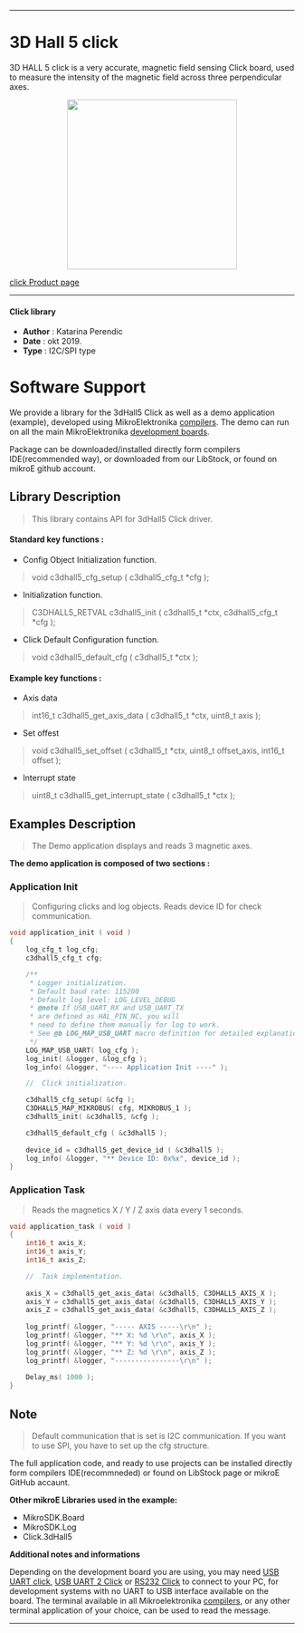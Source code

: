 
 

---
# 3D Hall 5 click

3D HALL 5 click is a very accurate, magnetic field sensing Click board, used to measure the intensity of the magnetic field across three perpendicular axes.

<p align="center">
  <img src="https://download.mikroe.com/images/click_for_ide/3dhall5_click.png" height=300px>
</p>


[click Product page](https://www.mikroe.com/3d-hall-5-click)

---

#### Click library 

- **Author**        : Katarina Perendic
- **Date**          : okt 2019.
- **Type**          : I2C/SPI type


# Software Support

We provide a library for the 3dHall5 Click 
as well as a demo application (example), developed using MikroElektronika 
[compilers](https://shop.mikroe.com/compilers). 
The demo can run on all the main MikroElektronika [development boards](https://shop.mikroe.com/development-boards).

Package can be downloaded/installed directly form compilers IDE(recommended way), or downloaded from our LibStock, or found on mikroE github account. 

## Library Description

> This library contains API for 3dHall5 Click driver.

#### Standard key functions :

- Config Object Initialization function.
> void c3dhall5_cfg_setup ( c3dhall5_cfg_t *cfg ); 
 
- Initialization function.
> C3DHALL5_RETVAL c3dhall5_init ( c3dhall5_t *ctx, c3dhall5_cfg_t *cfg );

- Click Default Configuration function.
> void c3dhall5_default_cfg ( c3dhall5_t *ctx );


#### Example key functions :

- Axis data
> int16_t c3dhall5_get_axis_data ( c3dhall5_t *ctx, uint8_t axis );
 
- Set offest
> void c3dhall5_set_offset ( c3dhall5_t *ctx, uint8_t offset_axis, int16_t offset );

- Interrupt state
> uint8_t c3dhall5_get_interrupt_state ( c3dhall5_t *ctx );

## Examples Description

>  The Demo application displays and reads 3 magnetic axes.

**The demo application is composed of two sections :**

### Application Init 

> Configuring clicks and log objects. 
> Reads device ID for check communication.

```c
void application_init ( void )
{
    log_cfg_t log_cfg;
    c3dhall5_cfg_t cfg;

    /** 
     * Logger initialization.
     * Default baud rate: 115200
     * Default log level: LOG_LEVEL_DEBUG
     * @note If USB_UART_RX and USB_UART_TX 
     * are defined as HAL_PIN_NC, you will 
     * need to define them manually for log to work. 
     * See @b LOG_MAP_USB_UART macro definition for detailed explanation.
     */
    LOG_MAP_USB_UART( log_cfg );
    log_init( &logger, &log_cfg );
    log_info( &logger, "---- Application Init ----" );

    //  Click initialization.

    c3dhall5_cfg_setup( &cfg );
    C3DHALL5_MAP_MIKROBUS( cfg, MIKROBUS_1 );
    c3dhall5_init( &c3dhall5, &cfg );

    c3dhall5_default_cfg ( &c3dhall5 );
    
    device_id = c3dhall5_get_device_id ( &c3dhall5 );
    log_info( &logger, "** Device ID: 0x%x", device_id );
}
```

### Application Task

> Reads the magnetics X / Y / Z axis data every 1 seconds.

```c
void application_task ( void )
{
    int16_t axis_X;
    int16_t axis_Y;
    int16_t axis_Z;

    //  Task implementation.
    
    axis_X = c3dhall5_get_axis_data( &c3dhall5, C3DHALL5_AXIS_X );
    axis_Y = c3dhall5_get_axis_data( &c3dhall5, C3DHALL5_AXIS_Y );
    axis_Z = c3dhall5_get_axis_data( &c3dhall5, C3DHALL5_AXIS_Z );
    
    log_printf( &logger, "----- AXIS -----\r\n" );
    log_printf( &logger, "** X: %d \r\n", axis_X );
    log_printf( &logger, "** Y: %d \r\n", axis_Y );
    log_printf( &logger, "** Z: %d \r\n", axis_Z );
    log_printf( &logger, "----------------\r\n" );
    
    Delay_ms( 1000 );
}
```

## Note

> Default communication that is set is I2C communication. 
> If you want to use SPI, you have to set up the cfg structure.

The full application code, and ready to use projects can be  installed directly form compilers IDE(recommneded) or found on LibStock page or mikroE GitHub accaunt.

**Other mikroE Libraries used in the example:** 

- MikroSDK.Board
- MikroSDK.Log
- Click.3dHall5

**Additional notes and informations**

Depending on the development board you are using, you may need 
[USB UART click](https://shop.mikroe.com/usb-uart-click), 
[USB UART 2 Click](https://shop.mikroe.com/usb-uart-2-click) or 
[RS232 Click](https://shop.mikroe.com/rs232-click) to connect to your PC, for 
development systems with no UART to USB interface available on the board. The 
terminal available in all Mikroelektronika 
[compilers](https://shop.mikroe.com/compilers), or any other terminal application 
of your choice, can be used to read the message.



---
